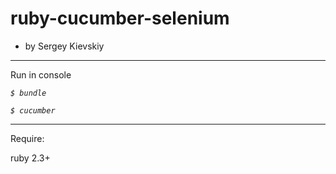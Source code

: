 # ruby-cucumber-selenium
* by Sergey Kievskiy

___
Run in console

_`$ bundle`_

_`$ cucumber`_

___
Require:

ruby 2.3+